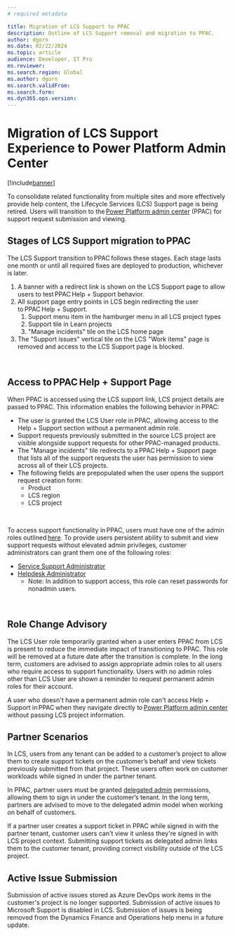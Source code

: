 ```yaml
---
# required metadata

title: Migration of LCS Support to PPAC
description: Outline of LCS Support removal and migration to PPAC.
author: dgorn
ms.date: 02/22/2024
ms.topic: article
audience: Developer, IT Pro
ms.reviewer: 
ms.search.region: Global
ms.author: dgorn
ms.search.validFrom: 
ms.search.form:
ms.dyn365.ops.version:
---
```


# Migration of LCS Support Experience to Power Platform Admin Center

[!include[banner](../includes/banner.md)]

To consolidate related functionality from multiple sites and more effectively provide help content, the Lifecycle Services (LCS) Support page is being retired. Users will transition to the [Power Platform admin center](/power-platform/admin/admin-documentation) (PPAC) for support request submission and viewing. 
<br/>

## Stages of LCS Support migration to PPAC 

The LCS Support transition to PPAC follows these stages. Each stage lasts one month or until all required fixes are deployed to production, whichever is later. 

1. A banner with a redirect link is shown on the LCS Support page to allow users to test PPAC Help + Support behavior. 
1. All support page entry points in LCS begin redirecting the user to PPAC Help + Support. 
    1. Support menu item in the hamburger menu in all LCS project types 
    1. Support tile in Learn projects 
    1. "Manage incidents" tile on the LCS home page 
1. The "Support issues" vertical tile on the LCS "Work items" page is removed and access to the LCS Support page is blocked. 
<br/>

## Access to PPAC Help + Support Page 

When PPAC is accessed using the LCS support link, LCS project details are passed to PPAC. This information enables the following behavior in PPAC: 
- The user is granted the LCS User role in PPAC, allowing access to the Help + Support section without a permanent admin role. 
- Support requests previously submitted in the source LCS project are visible alongside support requests for other PPAC-managed products. 
- The "Manage incidents" tile redirects to a PPAC Help + Support page that lists all of the support requests the user has permission to view across all of their LCS projects. 
- The following fields are prepopulated when the user opens the support request creation form: 
    - Product
    - LCS region
    - LCS project

<br/>

To access support functionality in PPAC, users must have one of the admin roles outlined [here](/power-platform/admin/get-help-support#prerequisites). To provide users persistent ability to submit and view support requests without elevated admin privileges, customer administrators can grant them one of the following roles:
- [Service Support Administrator](/entra/identity/role-based-access-control/permissions-reference#service-support-administrator)
- [Helpdesk Administrator](/entra/identity/role-based-access-control/permissions-reference#helpdesk-administrator)
    - Note: In addition to support access, this role can reset passwords for nonadmin users.
<br/>

## Role Change Advisory

The LCS User role temporarily granted when a user enters PPAC from LCS is present to reduce the immediate impact of transitioning to PPAC. This role will be removed at a future date after the transition is complete. In the long term, customers are advised to assign appropriate admin roles to all users who require access to support functionality. Users with no admin roles other than LCS User are shown a reminder to request permanent admin roles for their account.

A user who doesn't have a permanent admin role can't access Help + Support in PPAC when they navigate directly to [Power Platform admin center](/power-platform/admin/admin-documentation) without passing LCS project information.
<br/>

## Partner Scenarios

In LCS, users from any tenant can be added to a customer’s project to allow them to create support tickets on the customer’s behalf and view tickets previously submitted from that project. These users often work on customer workloads while signed in under the partner tenant.

In PPAC, partner users must be granted [delegated admin](/power-platform/admin/for-partners-delegated-administrator?wt.mc_id=ppac_inproducthelp_ghp) permissions, allowing them to sign in under the customer’s tenant. In the long term, partners are advised to move to the delegated admin model when working on behalf of customers.

If a partner user creates a support ticket in PPAC while signed in with the partner tenant, customer users can't view it unless they're signed in with LCS project context. Submitting support tickets as delegated admin links them to the customer tenant, providing correct visibility outside of the LCS project.
<br/>

## Active Issue Submission

Submission of active issues stored as Azure DevOps work items in the customer's project is no longer supported. Submission of active issues to Microsoft Support is disabled in LCS. Submission of issues is being removed from the Dynamics Finance and Operations help menu in a future update.
